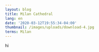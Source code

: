 ```yaml
---
layout: blog
title: Milan Cathedral
lang: en
date: '2020-03-12T19:55:34-04:00'
thumbnail: /images/uploads/download-4.jpg
terms: Milan
---
```

hi
